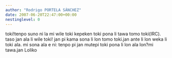 ```yaml
---
author: "Rodrigo PORTELA SÁNCHEZ"
date: 2007-06-20T22:47:00+00:00
nestinglevel: 0
---
```

toki!tenpo suno ni la mi wile toki kepeken toki pona li tawa tomo toki(IRC). taso jan ala li wile toki! jan pi kama sona li lon tomo toki.jan ante li lon weka li toki ala. mi sona ala e ni: tenpo pi jan mutepi toki pona li lon ala lon?mi tawa.jan Loliko
